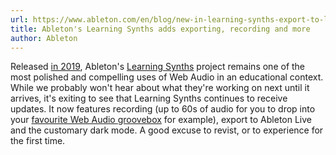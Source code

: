 ```yaml
---
url: https://www.ableton.com/en/blog/new-in-learning-synths-export-to-live-record-your-creations-and-more/
title: Ableton's Learning Synths adds exporting, recording and more
author: Ableton
---
```


Released [in 2019](https://www.webaudioweekly.com/102), Ableton's [Learning Synths](https://learningsynths.ableton.com/) project remains one of the most polished and compelling uses of Web Audio in an educational context. While we probably won't hear about what they're working on next until it arrives, it's exiting to see that Learning Synths continues to receive updates. It now features recording (up to 60s of audio for you to drop into your [favourite Web Audio groovebox](https://tahti.studio/) for example), export to Ableton Live and the customary dark mode. A good excuse to revist, or to experience for the first time.
